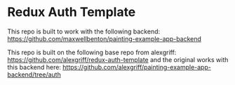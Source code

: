 # Redux Auth Template

This repo is built to work with the following backend: 
https://github.com/maxwellbenton/painting-example-app-backend

This repo is built on the following base repo from alexgriff:
https://github.com/alexgriff/redux-auth-template
and the original works with this backend here:
https://github.com/alexgriff/painting-example-app-backend/tree/auth

